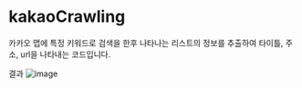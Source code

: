 # kakaoCrawling
카카오 맵에 특정 키워드로 검색을 한후 나타나는 리스트의 정보를 추출하여 타이틀, 주소, url을 나타내는 코드입니다.

결과
![image](https://user-images.githubusercontent.com/47379176/159160036-dc2069c4-8e71-48ba-816a-9f4d0eb33f59.png)
